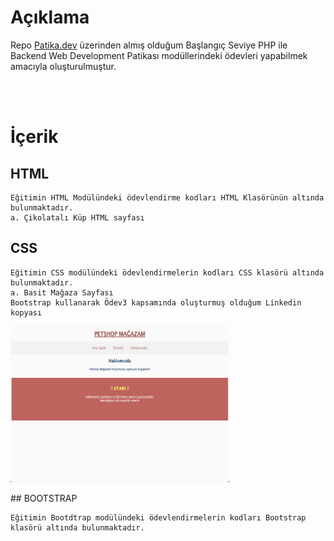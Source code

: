 # Açıklama

Repo [Patika.dev](https://www.patika.dev/) üzerinden almış olduğum Başlangıç Seviye PHP ile Backend Web Development Patikası modüllerindeki ödevleri yapabilmek amacıyla oluşturulmuştur.

<br>
<br>

# İçerik

## HTML

    Eğitimin HTML Modülündeki ödevlendirme kodları HTML Klasörünün altında bulunmaktadır.
    a. Çikolatalı Küp HTML sayfası

## CSS
    Eğitimin CSS modülündeki ödevlendirmelerin kodları CSS klasörü altında bulunmaktadır.
    a. Basit Mağaza Sayfası
    Bootstrap kullanarak Ödev3 kapsamında oluşturmuş olduğum Linkedin kopyası
  
   <img src="https://raw.githubusercontent.com/ElifBahar/Patika.dev-BaslangicSeviyePHP/master/CSS/odev1/odev1ProjectImage.png" height="250" width="350" >
    
## BOOTSTRAP

    Eğitimin Bootdtrap modülündeki ödevlendirmelerin kodları Bootstrap klasörü altında bulunmaktadır.
    
